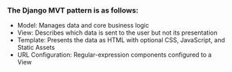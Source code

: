 

### The Django MVT pattern is as follows:
- Model: Manages data and core business logic
- View: Describes which data is sent to the user but not its presentation
- Template: Presents the data as HTML with optional CSS, JavaScript, and Static Assets
- URL Configuration: Regular-expression components configured to a View